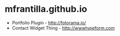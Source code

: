 mfrantilla.github.io
====================
* Portfolio Plugin - http://fotorama.io/
* Contact Widget Thing - http://wwwtypeform.com

